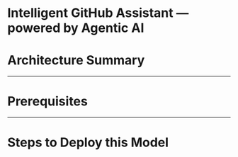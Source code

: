 # Intelligent GitHub Assistant — powered by Agentic AI

# Architecture Summary


---

# Prerequisites

 
---

# Steps to Deploy this Model
